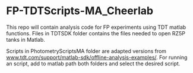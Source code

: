 # FP-TDTScripts-MA_Cheerlab
This repo will contain analysis code for FP experiments using TDT matlab functions. 
Files in TDTSDK folder contains the files needed to open RZ5P tanks in Matlab.

Scripts in PhotometryScriptsMA folder are adapted versions from www.tdt.com/support/matlab-sdk/offline-analysis-examples/.
For running an script, add to matlab path both folders and select the desired script. 
